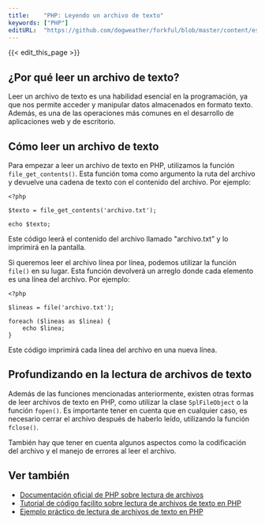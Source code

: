 ```yaml
---
title:    "PHP: Leyendo un archivo de texto"
keywords: ["PHP"]
editURL:  "https://github.com/dogweather/forkful/blob/master/content/es/php/reading-a-text-file.md"
---
```


{{< edit_this_page >}}

## ¿Por qué leer un archivo de texto?

Leer un archivo de texto es una habilidad esencial en la programación, ya que nos permite acceder y manipular datos almacenados en formato texto. Además, es una de las operaciones más comunes en el desarrollo de aplicaciones web y de escritorio.

## Cómo leer un archivo de texto

Para empezar a leer un archivo de texto en PHP, utilizamos la función `file_get_contents()`. Esta función toma como argumento la ruta del archivo y devuelve una cadena de texto con el contenido del archivo. Por ejemplo:

```
<?php

$texto = file_get_contents('archivo.txt');

echo $texto;
```

Este código leerá el contenido del archivo llamado "archivo.txt" y lo imprimirá en la pantalla.

Si queremos leer el archivo línea por línea, podemos utilizar la función `file()` en su lugar. Esta función devolverá un arreglo donde cada elemento es una línea del archivo. Por ejemplo:

```
<?php

$lineas = file('archivo.txt');

foreach ($lineas as $linea) {
    echo $linea;
}
```

Este código imprimirá cada línea del archivo en una nueva línea.

## Profundizando en la lectura de archivos de texto

Además de las funciones mencionadas anteriormente, existen otras formas de leer archivos de texto en PHP, como utilizar la clase `SplFileObject` o la función `fopen()`. Es importante tener en cuenta que en cualquier caso, es necesario cerrar el archivo después de haberlo leído, utilizando la función `fclose()`.

También hay que tener en cuenta algunos aspectos como la codificación del archivo y el manejo de errores al leer el archivo.

## Ver también

- [Documentación oficial de PHP sobre lectura de archivos](https://www.php.net/manual/es/function.file-get-contents.php)
- [Tutorial de código facilito sobre lectura de archivos de texto en PHP](https://codigofacilito.com/articulos/lectura-escritura-archivos-php)
- [Ejemplo práctico de lectura de archivos de texto en PHP](https://www.anerbarrena.com/leer-archivo-con-php-2014/)
